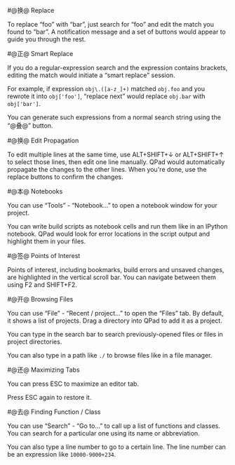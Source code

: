 #@换@ Replace

To replace “foo” with “bar”, just search for “foo” and edit the match you found to “bar”. A notification message and a set of buttons would appear to guide you through the rest.

#@正@ Smart Replace

If you do a regular-expression search and the expression contains brackets, editing the match would initiate a “smart replace” session.

For example, if expression `obj\.([a-z_]+)` matched `obj.foo` and you rewrote it into `obj['foo']`, “replace next” would replace `obj.bar` with `obj['bar']`.

You can generate such expressions from a normal search string using the “@叠@” button.

#@换@ Edit Propagation

To edit multiple lines at the same time, use ALT+SHIFT+↓ or ALT+SHIFT+↑ to select those lines, then edit one line manually. QPad would automatically propagate the changes to the other lines. When you're done, use the replace buttons to confirm the changes.

#@本@ Notebooks

You can use “Tools” - “Notebook...” to open a notebook window for your project. 

You can write build scripts as notebook cells and run them like in an IPython notebook. QPad would look for error locations in the script output and highlight them in your files.

#@签@ Points of Interest

Points of interest, including bookmarks, build errors and unsaved changes, are highlighted in the vertical scroll bar. You can navigate between them using F2 and SHIFT+F2.

#@开@ Browsing Files

You can use “File” - “Recent / project...” to open the “Files” tab. By default, it shows a list of projects. Drag a directory into QPad to add it as a project.

You can type in the search bar to search previously-opened files or files in project directories.

You can also type in a path like `./` to browse files like in a file manager.

#@还@ Maximizing Tabs

You can press ESC to maximize an editor tab.

Press ESC again to restore it.

#@去@ Finding Function / Class

You can use “Search” - “Go to...” to call up a list of functions and classes. You can search for a particular one using its name or abbreviation.

You can also type a line number to go to a certain line. The line number can be an expression like `10000-9000+234`.
